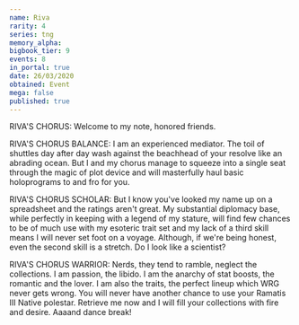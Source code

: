 ```yaml
---
name: Riva
rarity: 4
series: tng
memory_alpha:
bigbook_tier: 9
events: 8
in_portal: true
date: 26/03/2020
obtained: Event
mega: false
published: true
---
```


RIVA'S CHORUS: Welcome to my note, honored friends.

RIVA'S CHORUS BALANCE: I am an experienced mediator. The toil of shuttles day after day wash against the beachhead of your resolve like an abrading ocean. But I and my chorus manage to squeeze into a single seat through the magic of plot device and will masterfully haul basic holoprograms to and fro for you.

RIVA'S CHORUS SCHOLAR: But I know you've looked my name up on a spreadsheet and the ratings aren't great. My substantial diplomacy base, while perfectly in keeping with a legend of my stature, will find few chances to be of much use with my esoteric trait set and my lack of a third skill means I will never set foot on a voyage. Although, if we're being honest, even the second skill is a stretch. Do I look like a scientist?

RIVA'S CHORUS WARRIOR: Nerds, they tend to ramble, neglect the collections. I am passion, the libido. I am the anarchy of stat boosts, the romantic and the lover. I am also the traits, the perfect lineup which WRG never gets wrong. You will never have another chance to use your Ramatis III Native polestar. Retrieve me now and I will fill your collections with fire and desire. Aaaand dance break!

